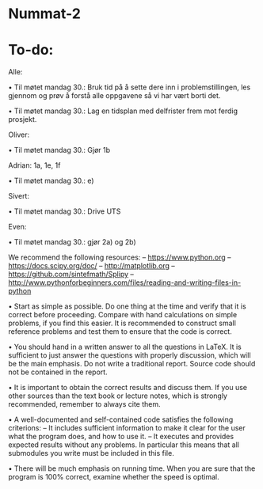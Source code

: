# Nummat-2

# To-do:

Alle: 

• Til møtet mandag 30.: Bruk tid på å sette dere inn i problemstillingen, les gjennom og prøv å forstå alle oppgavene så vi har vært borti det.

• Til møtet mandag 30.: Lag en tidsplan med delfrister frem mot ferdig prosjekt.

Oliver: 

• Til møtet mandag 30.: Gjør 1b

Adrian: 1a, 1e, 1f

• Til møtet mandag 30.: e)

Sivert:

• Til møtet mandag 30.: Drive UTS

Even: 

• Til møtet mandag 30.: gjør 2a) og 2b)

 We recommend the following resources:
– https://www.python.org
– https://docs.scipy.org/doc/
– http://matplotlib.org
– https://github.com/sintefmath/Splipy
– http://www.pythonforbeginners.com/files/reading-and-writing-files-in-python

• Start as simple as possible. Do one thing at the time and verify that it is correct
before proceeding. Compare with hand calculations on simple problems, if you find
this easier. It is recommended to construct small reference problems and test them
to ensure that the code is correct.

• You should hand in a written answer to all the questions in LaTeX. It is sufficient to
just answer the questions with properly discussion, which will be the main emphasis.
Do not write a traditional report. Source code should not be contained in the report.

• It is important to obtain the correct results and discuss them. If you use other sources
than the text book or lecture notes, which is strongly recommended, remember to
always cite them.

• A well-documented and self-contained code satisfies the following criterions:
– It includes sufficient information to make it clear for the user what the program
does, and how to use it.
– It executes and provides expected results without any problems. In particular
this means that all submodules you write must be included in this file.

• There will be much emphasis on running time. When you are sure that the program
is 100% correct, examine whether the speed is optimal.
